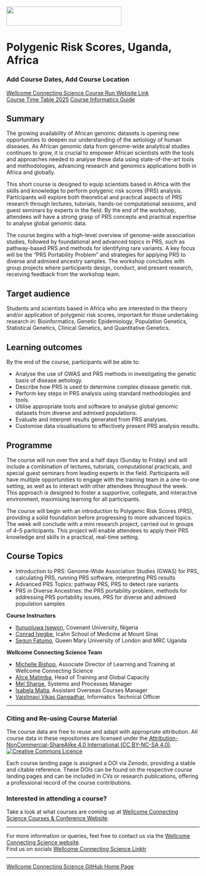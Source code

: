 # <img src="https://coursesandconferences.wellcomeconnectingscience.org/wp-content/themes/wcc_courses_and_conferences/dist/assets/svg/logo.svg" width="300" height="50">  
# Polygenic Risk Scores, Uganda, Africa

### Add Course Dates, Add Course Location

[Wellcome Connecting Science Course Run Website Link](https://coursesandconferences.wellcomeconnectingscience.org/event/polygenic-risk-score-analysis-africa-20250622/) <br /> 
[Course Time Table 2025]()
[Course Informatics Guide](https://github.com/WCSCourses/PRS_2025/blob/main/PRS_Course_InformaticsGuide.md)


## Summary
The growing availability of African genomic datasets is opening new opportunities to deepen our understanding of the aetiology of human diseases. As African genomic data from genome-wide analytical studies continues to grow, it is crucial to empower African scientists with the tools and approaches needed to analyse these data using state-of-the-art tools and methodologies, advancing research and genomics applications both in Africa and globally.

This short course is designed to equip scientists based in Africa with the skills and knowledge to perform polygenic risk scores (PRS) analysis. Participants will explore both theoretical and practical aspects of PRS research through lectures, tutorials, hands-on computational sessions, and guest seminars by experts in the field. By the end of the workshop, attendees will have a strong grasp of PRS concepts and practical expertise to analyse global genomic data.

The course begins with a high-level overview of genome-wide association studies, followed by foundational and advanced topics in PRS, such as pathway-based PRS and methods for identifying rare variants. A key focus will be the “PRS Portability Problem” and strategies for applying PRS to diverse and admixed ancestry samples. The workshop concludes with group projects where participants design, conduct, and present research, receiving feedback from the workshop team.

## Target audience

Students and scientists based in Africa who are interested in the theory and/or application of polygenic risk scores, important for those undertaking research in: Bioinformatics, Genetic Epidemiology, Population Genetics, Statistical Genetics, Clinical Genetics, and Quantitative Genetics.

## Learning outcomes
By the end of the course, participants will be able to:

- Analyse the use of GWAS and PRS methods in investigating the genetic basis of disease aetiology.
- Describe how PRS is used to determine complex disease genetic risk.
- Perform key steps in PRS analysis using standard methodologies and tools.
- Utilise appropriate tools and software to analyse global genomic datasets from diverse and admixed populations.
- Evaluate and interpret results generated from PRS analyses.
- Customise data visualisations to effectively present PRS analysis results.

## Programme
The course will run over five and a half days (Sunday to Friday) and will include a combination of lectures, tutorials, computational practicals, and special guest seminars from leading experts in the field. Participants will have multiple opportunities to engage with the training team in a one-to-one setting, as well as to interact with other attendees throughout the week. This approach is designed to foster a supportive, collegiate, and interactive environment, maximising learning for all participants.

The course will begin with an introduction to Polygenic Risk Scores (PRS), providing a solid foundation before progressing to more advanced topics. The week will conclude with a mini research project, carried out in groups of 4–5 participants. This project will enable attendees to apply their PRS knowledge and skills in a practical, real-time setting.

## Course Topics

- Introduction to PRS: Genome-Wide Association Studies (GWAS) for PRS, calculating PRS, running PRS software, interpreting PRS results
- Advanced PRS Topics: pathway PRS, PRS to detect rare variants
- PRS in Diverse Ancestries: the PRS portability problem, methods for addressing PRS portability issues, PRS for diverse and admixed population samples

**Course Instructors**      

- [Itunuoluwa Isewon](), Covenant University, Nigeria  
- [Conrad Iyegbe](), Icahn School of Medicine at Mount Sinai
- [Segun Fatumo](), Queen Mary University of London and MRC Uganda

**Wellcome Connecting Science Team**

- [Michelle Bishop](https://www.wellcomeconnectingscience.org/person/bishop-michelle/#), Associate Director of Learning and Training at Wellcome Connecting Science
- [Alice Matimba](https://uk.linkedin.com/in/alice-matimba-8805177), Head of Training and Global Capacity
- [Mel Sharpe](https://www.wellcomeconnectingscience.org/person/sharpe-mel/), Systems and Processes Manager
- [Isabela Malta](https://www.wellcomeconnectingscience.org/person/malta-isabela/), Assistant Overseas Courses Manager
- [Vaishnavi Vikas Gangadhar](https://www.wellcomeconnectingscience.org/person/gangadhar-vaishnavi/), Informatics Technical Officer

******

### Citing and Re-using Course Material

The course data are free to reuse and adapt with appropriate attribution. All course data in these repositories are licensed under the <a rel="license" href="https://creativecommons.org/licenses/by-nc-sa/4.0/">Attribution-NonCommercial-ShareAlike 4.0 International (CC BY-NC-SA 4.0)</a>. <a rel="license" href="http://creativecommons.org/licenses/by/4.0/"><img alt="Creative Commons Licence" style="border-width:0" src="https://i.creativecommons.org/l/by-nc-sa/4.0/88x31.png" /></a><br /> 

Each course landing page is assigned a DOI via Zenodo, providing a stable and citable reference. These DOIs can be found on the respective course landing pages and can be included in CVs or research publications, offering a professional record of the course contributions.

### Interested in attending a course?

Take a look at what courses are coming up at [Wellcome Connecting Science Courses & Conference Website](https://coursesandconferences.wellcomeconnectingscience.org/our-events/).

---

For more information or queries, feel free to contact us via the [Wellcome Connecting Science website](https://coursesandconferences.wellcomeconnectingscience.org).<br /> 
Find us on socials [Wellcome Connecting Science Linktr](https://linktr.ee/eventswcs)

---

[Wellcome Connecting Science GitHub Home Page](https://github.com/WCSCourses) <br /> 

